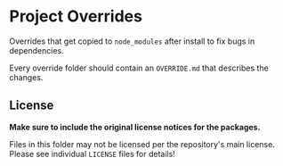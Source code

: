 # Project Overrides

Overrides that get copied to `node_modules` after install to fix bugs in dependencies.

Every override folder should contain an `OVERRIDE.md` that describes the changes.

## License

**Make sure to include the original license notices for the packages.**

Files in this folder may not be licensed per the repository's main license. Please see individual `LICENSE` files for details!
